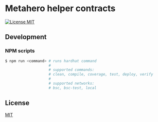 # Metahero helper contracts

[![License MIT][license-image]][license-url]

## Development

### NPM scripts

```bash
$ npm run <command> # runs hardhat command
                    # 
                    # supported commands:
                    # clean, compile, coverage, test, deploy, verify
                    # 
                    # supported networks:
                    # bsc, bsc-test, local
```

## License

[MIT][license-url]

[license-image]: https://img.shields.io/badge/License-MIT-yellow.svg
[license-url]: https://github.com/metahero-io/metahero-contracts/blob/master/LICENSE